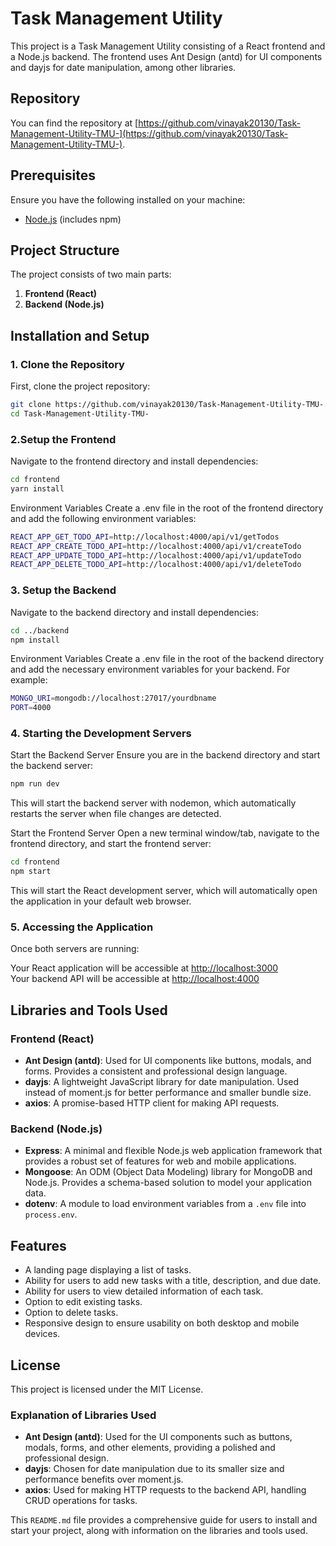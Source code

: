 # Task Management Utility

This project is a Task Management Utility consisting of a React frontend and a Node.js backend. The frontend uses Ant Design (antd) for UI components and dayjs for date manipulation, among other libraries.

## Repository

You can find the repository at [https://github.com/vinayak20130/Task-Management-Utility-TMU-](https://github.com/vinayak20130/Task-Management-Utility-TMU-).

## Prerequisites

Ensure you have the following installed on your machine:
- [Node.js](https://nodejs.org/) (includes npm)

## Project Structure

The project consists of two main parts:
1. **Frontend (React)**
2. **Backend (Node.js)**

## Installation and Setup

### 1. Clone the Repository

First, clone the project repository:

```bash
git clone https://github.com/vinayak20130/Task-Management-Utility-TMU-.git
cd Task-Management-Utility-TMU-
```
### 2.Setup the Frontend
Navigate to the frontend directory and install dependencies:
```bash
cd frontend
yarn install
```
Environment Variables
Create a .env file in the root of the frontend directory and add the following environment variables:
```bash
REACT_APP_GET_TODO_API=http://localhost:4000/api/v1/getTodos
REACT_APP_CREATE_TODO_API=http://localhost:4000/api/v1/createTodo
REACT_APP_UPDATE_TODO_API=http://localhost:4000/api/v1/updateTodo
REACT_APP_DELETE_TODO_API=http://localhost:4000/api/v1/deleteTodo
```
### 3. Setup the Backend
Navigate to the backend directory and install dependencies:
```bash
cd ../backend
npm install
```
Environment Variables
Create a .env file in the root of the backend directory and add the necessary environment variables for your backend. For example:
```bash
MONGO_URI=mongodb://localhost:27017/yourdbname
PORT=4000
```
### 4. Starting the Development Servers
Start the Backend Server
Ensure you are in the backend directory and start the backend server:
```bash
npm run dev
```
This will start the backend server with nodemon, which automatically restarts the server when file changes are detected.

Start the Frontend Server
Open a new terminal window/tab, navigate to the frontend directory, and start the frontend server:
```bash
cd frontend
npm start
```
This will start the React development server, which will automatically open the application in your default web browser.
### 5. Accessing the Application
Once both servers are running:

Your React application will be accessible at [http://localhost:3000](http://localhost:3000)  
Your backend API will be accessible at [http://localhost:4000](http://localhost:4000)

## Libraries and Tools Used

### Frontend (React)
- **Ant Design (antd)**: Used for UI components like buttons, modals, and forms. Provides a consistent and professional design language.
- **dayjs**: A lightweight JavaScript library for date manipulation. Used instead of moment.js for better performance and smaller bundle size.
- **axios**: A promise-based HTTP client for making API requests.

### Backend (Node.js)
- **Express**: A minimal and flexible Node.js web application framework that provides a robust set of features for web and mobile applications.
- **Mongoose**: An ODM (Object Data Modeling) library for MongoDB and Node.js. Provides a schema-based solution to model your application data.
- **dotenv**: A module to load environment variables from a `.env` file into `process.env`.

## Features
- A landing page displaying a list of tasks.
- Ability for users to add new tasks with a title, description, and due date.
- Ability for users to view detailed information of each task.
- Option to edit existing tasks.
- Option to delete tasks.
- Responsive design to ensure usability on both desktop and mobile devices.

## License
This project is licensed under the MIT License.

### Explanation of Libraries Used

- **Ant Design (antd)**: Used for the UI components such as buttons, modals, forms, and other elements, providing a polished and professional design.
- **dayjs**: Chosen for date manipulation due to its smaller size and performance benefits over moment.js.
- **axios**: Used for making HTTP requests to the backend API, handling CRUD operations for tasks.

This `README.md` file provides a comprehensive guide for users to install and start your project, along with information on the libraries and tools used.
